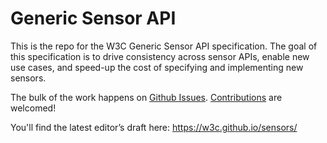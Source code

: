 Generic Sensor API
==================

This is the repo for the W3C Generic Sensor API specification. The goal of this specification is to drive consistency across sensor APIs, enable new use cases, and speed-up the cost of specifying and implementing new sensors.

The bulk of the work happens on [Github Issues][1]. [Contributions][2] are welcomed!

You'll find the latest editor’s draft here: https://w3c.github.io/sensors/

[1]: https://github.com/w3c/sensors/issues
[2]: ./contributing.md
